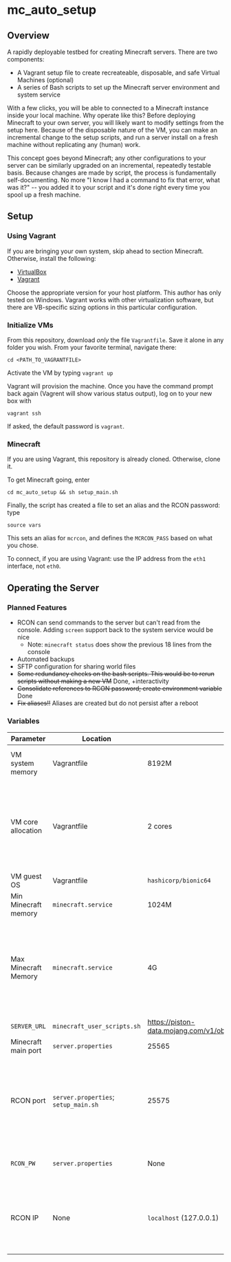 # mc_auto_setup
## Overview
A rapidly deployable testbed for creating Minecraft servers. There are two components:
* A Vagrant setup file to create recreateable, disposable, and safe Virtual Machines (optional)
* A series of Bash scripts to set up the Minecraft server environment and system service

With a few clicks, you will be able to connected to a Minecraft instance inside your local machine. Why operate like this? Before deploying Minecraft to your own server, you will likely want to modify settings from the setup here. Because of the disposable nature of the VM, you can make an incremental change to the setup scripts, and run a server install on a fresh machine without replicating any (human) work. 

This concept goes beyond Minecraft; any other configurations to your server can be similarly upgraded on an incremental, repeatedly testable basis. Because changes are made by script, the process is fundamentally self-documenting. No more "I know I had a command to fix that error, what was it?" -- you added it to your script and it's done right every time you spool up a fresh machine.

## Setup
### Using Vagrant
If you are bringing your own system, skip ahead to section Minecraft. Otherwise, install the following:

* [VirtualBox](https://www.virtualbox.org/wiki/Downloads)
* [Vagrant](https://developer.hashicorp.com/vagrant/downloads)

Choose the appropriate version for your host platform. This author has only tested on Windows. Vagrant works with other virtualization software, but there are VB-specific sizing options in this particular configuration.

### Initialize VMs
From this repository, download _only_ the file `Vagrantfile`. Save it alone in any folder you wish. From your favorite terminal, navigate there:

`cd <PATH_TO_VAGRANTFILE>`

Activate the VM by typing
`vagrant up`

Vagrant will provision the machine. Once you have the command prompt back again (Vagrent will show various status output), log on to your new box with

`vagrant ssh`

If asked, the default password is `vagrant`.

### Minecraft

If you are using Vagrant, this repository is already cloned. Otherwise, clone it.

To get Minecraft going, enter

`cd mc_auto_setup && sh setup_main.sh`

Finally, the script has created a file to set an alias and the RCON password: type

`source vars`

This sets an alias for `mcrcon`, and defines the `MCRCON_PASS` based on what you chose.

To connect, if you are using Vagrant: use the IP address from the `eth1` interface, not `eth0`.

## Operating the Server

### Planned Features

* RCON can send commands to the server but can't read from the console. Adding `screen` support back to the system service would be nice
    * Note: `minecraft status` does show the previous 18 lines from the console
* Automated backups
* SFTP configuration for sharing world files
* ~~Some redundancy checks on the bash scripts. This would be to rerun scripts without making a new VM~~ Done, +interactivity
* ~~Consolidate references to RCON password; create environment variable~~ Done
* ~~Fix aliases!!~~ Aliases are created but do not persist after a reboot 

### Variables

| Parameter | Location | Default  | Comments |
|-----------|---------------|----------|----------|
| VM system memory |Vagrantfile|8192M|Change dependant on your physical system|
|VM core allocation|Vagrantfile|2 cores|Minecraft is not multi-threaded; increasing this will likely not change performance. Setting at 2 in case other processes can leverage it|
|VM guest OS|Vagrantfile|`hashicorp/bionic64`|Ubuntu 18.04 64 bit|
|Min Minecraft memory |`minecraft.service`|1024M|Lower limit. Do not change|
|Max Minecraft Memory|`minecraft.service`|4G|Observationally, Minecraft is more CPU-intensive than memory. 2-3G is plenty so we are safe here. Make sure this is lower than allocated VM memory|
|`SERVER_URL`|`minecraft_user_scripts.sh`|https://piston-data.mojang.com/v1/objects/f69c284232d7c7580bd89a5a4931c3581eae1378/server.jar|Downloads v1.19.2|
|Minecraft main port|`server.properties`|25565||
|RCON port|`server.properties`; `setup_main.sh`|25575|Passing no `-P` argument to `mcrcon` is leveraged multiple places. To change the port, any calls to `mcrcon` must also be modified.|
|`RCON_PW`|`server.properties`|None|IMPORTANT: Sete this to a secure value during setup.
|RCON IP|None|`localhost` (127.0.0.1)|See comments above. Again, the default value for `-H` in `mcrcon` is localhost; there is no need to change this|